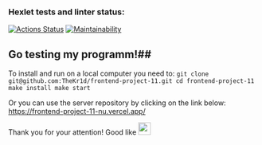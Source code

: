 ### Hexlet tests and linter status:
[![Actions Status](https://github.com/TheKr1d/frontend-project-11/workflows/hexlet-check/badge.svg)](https://github.com/TheKr1d/frontend-project-11/actions)
[![Maintainability](https://api.codeclimate.com/v1/badges/8e823c28c7a7b8c340ad/maintainability)](https://codeclimate.com/github/TheKr1d/frontend-project-11/maintainability)

## Go testing my programm!##

To install and run on a local computer you need to:
``
git clone git@github.com:TheKr1d/frontend-project-11.git
cd frontend-project-11
make install
make start
``

Or you can use the server repository by clicking on the link below:
https://frontend-project-11-nu.vercel.app/

Thank you for your attention!
Good like <img src="https://media.giphy.com/media/hvRJCLFzcasrR4ia7z/giphy.gif" width="25px">